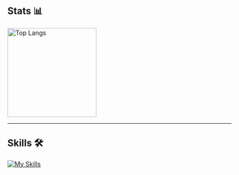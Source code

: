 ## Stats 📊
<!-- GitHub States -->
<p align="left"> 
  <img alt="Top Langs" height="200px" src="https://github-readme-stats.vercel.app/api/top-langs/?username=shinnosuke1465&layout=compact&count_private=true&show_icons=true&theme=onedark" />
</p>

---
## Skills 🛠️
<!-- Skills -->
[![My Skills](https://skillicons.dev/icons?i=html,css,tailwind,js,ts,react,nextjs,php,laravel,python,mysql,sqlite,postman,docker,github,git,githubactions,linux,aws,vscode,idea,notion&theme=dark)](https://skillicons.dev)

